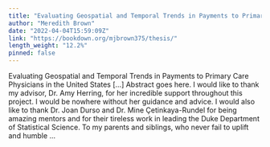 ```yaml
---
title: "Evaluating Geospatial and Temporal Trends in Payments to Primary Care Physicians in the United States"
author: "Meredith Brown"
date: "2022-04-04T15:59:09Z"
link: "https://bookdown.org/mjbrown375/thesis/"
length_weight: "12.2%"
pinned: false
---
```


Evaluating Geospatial and Temporal Trends in Payments to Primary Care Physicians in the United States [...] Abstract goes here. I would like to thank my advisor, Dr. Amy Herring, for her incredible support throughout this project. I would be nowhere without her guidance and advice. I would also like to thank Dr. Joan Durso and Dr. Mine Çetinkaya-Rundel for being amazing mentors and for their tireless work in leading the Duke Department of Statistical Science. To my parents and siblings, who never fail to uplift and humble ...
